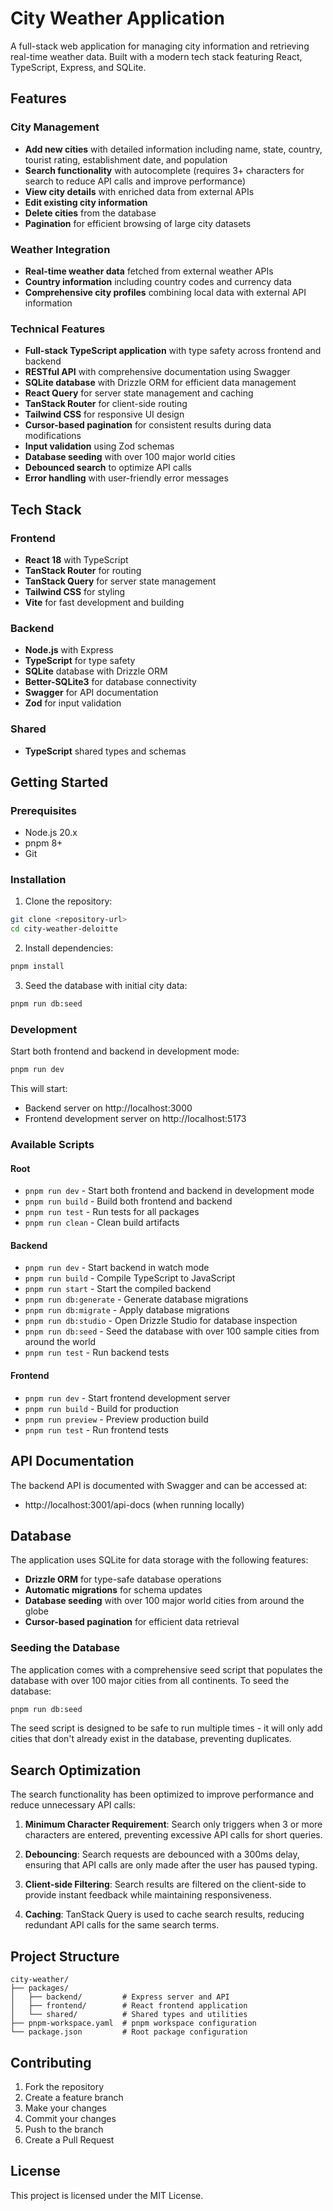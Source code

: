 # City Weather Application

A full-stack web application for managing city information and retrieving real-time weather data. Built with a modern tech stack featuring React, TypeScript, Express, and SQLite.

## Features

### City Management
- **Add new cities** with detailed information including name, state, country, tourist rating, establishment date, and population
- **Search functionality** with autocomplete (requires 3+ characters for search to reduce API calls and improve performance)
- **View city details** with enriched data from external APIs
- **Edit existing city information**
- **Delete cities** from the database
- **Pagination** for efficient browsing of large city datasets

### Weather Integration
- **Real-time weather data** fetched from external weather APIs
- **Country information** including country codes and currency data
- **Comprehensive city profiles** combining local data with external API information

### Technical Features
- **Full-stack TypeScript application** with type safety across frontend and backend
- **RESTful API** with comprehensive documentation using Swagger
- **SQLite database** with Drizzle ORM for efficient data management
- **React Query** for server state management and caching
- **TanStack Router** for client-side routing
- **Tailwind CSS** for responsive UI design
- **Cursor-based pagination** for consistent results during data modifications
- **Input validation** using Zod schemas
- **Database seeding** with over 100 major world cities
- **Debounced search** to optimize API calls
- **Error handling** with user-friendly error messages

## Tech Stack

### Frontend
- **React 18** with TypeScript
- **TanStack Router** for routing
- **TanStack Query** for server state management
- **Tailwind CSS** for styling
- **Vite** for fast development and building

### Backend
- **Node.js** with Express
- **TypeScript** for type safety
- **SQLite** database with Drizzle ORM
- **Better-SQLite3** for database connectivity
- **Swagger** for API documentation
- **Zod** for input validation

### Shared
- **TypeScript** shared types and schemas

## Getting Started

### Prerequisites
- Node.js 20.x
- pnpm 8+
- Git

### Installation

1. Clone the repository:
```bash
git clone <repository-url>
cd city-weather-deloitte
```

2. Install dependencies:
```bash
pnpm install
```

3. Seed the database with initial city data:
```bash
pnpm run db:seed
```

### Development

Start both frontend and backend in development mode:
```bash
pnpm run dev
```

This will start:
- Backend server on http://localhost:3000
- Frontend development server on http://localhost:5173

### Available Scripts

#### Root
- `pnpm run dev` - Start both frontend and backend in development mode
- `pnpm run build` - Build both frontend and backend
- `pnpm run test` - Run tests for all packages
- `pnpm run clean` - Clean build artifacts

#### Backend
- `pnpm run dev` - Start backend in watch mode
- `pnpm run build` - Compile TypeScript to JavaScript
- `pnpm run start` - Start the compiled backend
- `pnpm run db:generate` - Generate database migrations
- `pnpm run db:migrate` - Apply database migrations
- `pnpm run db:studio` - Open Drizzle Studio for database inspection
- `pnpm run db:seed` - Seed the database with over 100 sample cities from around the world
- `pnpm run test` - Run backend tests

#### Frontend
- `pnpm run dev` - Start frontend development server
- `pnpm run build` - Build for production
- `pnpm run preview` - Preview production build
- `pnpm run test` - Run frontend tests

## API Documentation

The backend API is documented with Swagger and can be accessed at:
- http://localhost:3001/api-docs (when running locally)

## Database

The application uses SQLite for data storage with the following features:
- **Drizzle ORM** for type-safe database operations
- **Automatic migrations** for schema updates
- **Database seeding** with over 100 major world cities from around the globe
- **Cursor-based pagination** for efficient data retrieval

### Seeding the Database

The application comes with a comprehensive seed script that populates the database with over 100 major cities from all continents. To seed the database:

```bash
pnpm run db:seed
```

The seed script is designed to be safe to run multiple times - it will only add cities that don't already exist in the database, preventing duplicates.

## Search Optimization

The search functionality has been optimized to improve performance and reduce unnecessary API calls:

1. **Minimum Character Requirement**: Search only triggers when 3 or more characters are entered, preventing excessive API calls for short queries.

2. **Debouncing**: Search requests are debounced with a 300ms delay, ensuring that API calls are only made after the user has paused typing.

3. **Client-side Filtering**: Search results are filtered on the client-side to provide instant feedback while maintaining responsiveness.

4. **Caching**: TanStack Query is used to cache search results, reducing redundant API calls for the same search terms.

## Project Structure

```
city-weather/
├── packages/
│   ├── backend/         # Express server and API
│   ├── frontend/        # React frontend application
│   └── shared/          # Shared types and utilities
├── pnpm-workspace.yaml  # pnpm workspace configuration
└── package.json         # Root package configuration
```

## Contributing

1. Fork the repository
2. Create a feature branch
3. Make your changes
4. Commit your changes
5. Push to the branch
6. Create a Pull Request

## License

This project is licensed under the MIT License.
